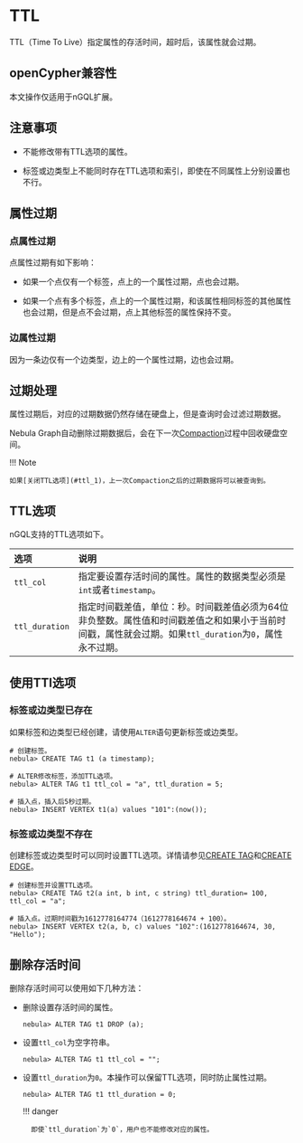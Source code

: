 # TTL

TTL（Time To Live）指定属性的存活时间，超时后，该属性就会过期。

## openCypher兼容性

本文操作仅适用于nGQL扩展。

## 注意事项

- 不能修改带有TTL选项的属性。

- 标签或边类型上不能同时存在TTL选项和索引，即使在不同属性上分别设置也不行。

## 属性过期

### 点属性过期

点属性过期有如下影响：

- 如果一个点仅有一个标签，点上的一个属性过期，点也会过期。

- 如果一个点有多个标签，点上的一个属性过期，和该属性相同标签的其他属性也会过期，但是点不会过期，点上其他标签的属性保持不变。

### 边属性过期

因为一条边仅有一个边类型，边上的一个属性过期，边也会过期。

## 过期处理

属性过期后，对应的过期数据仍然存储在硬盘上，但是查询时会过滤过期数据。

Nebula Graph自动删除过期数据后，会在下一次[Compaction](../../8.service-tuning/compaction.md)过程中回收硬盘空间。

!!! Note

    如果[关闭TTL选项](#ttl_1)，上一次Compaction之后的过期数据将可以被查询到。

## TTL选项

nGQL支持的TTL选项如下。

|选项|说明|
|:---|:---|
|`ttl_col`|指定要设置存活时间的属性。属性的数据类型必须是`int`或者`timestamp`。|
|`ttl_duration`|指定时间戳差值，单位：秒。时间戳差值必须为64位非负整数。属性值和时间戳差值之和如果小于当前时间戳，属性就会过期。如果`ttl_duration`为`0`，属性永不过期。|

## 使用TTl选项

### 标签或边类型已存在

如果标签和边类型已经创建，请使用`ALTER`语句更新标签或边类型。

```ngql
# 创建标签。
nebula> CREATE TAG t1 (a timestamp);

# ALTER修改标签，添加TTL选项。
nebula> ALTER TAG t1 ttl_col = "a", ttl_duration = 5;

# 插入点，插入后5秒过期。
nebula> INSERT VERTEX t1(a) values "101":(now());
```

### 标签或边类型不存在

创建标签或边类型时可以同时设置TTL选项。详情请参见[CREATE TAG](../10.tag-statements/1.create-tag.md)和[CREATE EDGE](../11.edge-type-statements/1.create-edge.md)。

```ngql
# 创建标签并设置TTL选项。
nebula> CREATE TAG t2(a int, b int, c string) ttl_duration= 100, ttl_col = "a";

# 插入点。过期时间戳为1612778164774（1612778164674 + 100）。
nebula> INSERT VERTEX t2(a, b, c) values "102":(1612778164674, 30, "Hello");
```

## 删除存活时间

删除存活时间可以使用如下几种方法：

- 删除设置存活时间的属性。

    ```ngql
    nebula> ALTER TAG t1 DROP (a);
    ```

- 设置`ttl_col`为空字符串。

    ```ngql
    nebula> ALTER TAG t1 ttl_col = "";
    ```

- 设置`ttl_duration`为`0`。本操作可以保留TTL选项，同时防止属性过期。

    ```ngql
    nebula> ALTER TAG t1 ttl_duration = 0;
    ```

  !!! danger

        即使`ttl_duration`为`0`，用户也不能修改对应的属性。